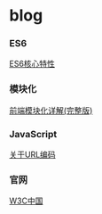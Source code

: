 # blog

### ES6
[ES6核心特性](https://segmentfault.com/a/1190000017139065)

### 模块化
[前端模块化详解(完整版)](https://segmentfault.com/a/1190000017466120)

### JavaScript
[关于URL编码](http://www.ruanyifeng.com/blog/2010/02/url_encoding.html)

### 官网
[W3C中国](https://www.chinaw3c.org/)
